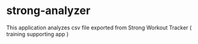 # strong-analyzer
This application analyzes csv file exported from Strong Workout Tracker ( training supporting app )
